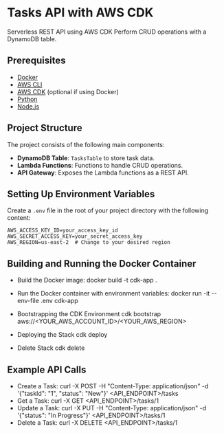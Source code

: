 # Tasks API with AWS CDK

Serverless REST API using AWS CDK
Perform CRUD operations with a DynamoDB table.

## Prerequisites

- [Docker](https://www.docker.com/)
- [AWS CLI](https://aws.amazon.com/cli/)
- [AWS CDK](https://docs.aws.amazon.com/cdk/latest/guide/work-with-cdk-python.html) (optional if using Docker)
- [Python](https://www.python.org/downloads/)
- [Node.js](https://nodejs.org/en/download/)

## Project Structure

The project consists of the following main components:

- **DynamoDB Table**: `TasksTable` to store task data.
- **Lambda Functions**: Functions to handle CRUD operations.
- **API Gateway**: Exposes the Lambda functions as a REST API.

## Setting Up Environment Variables

Create a `.env` file in the root of your project directory with the following content:

```plaintext
AWS_ACCESS_KEY_ID=your_access_key_id
AWS_SECRET_ACCESS_KEY=your_secret_access_key
AWS_REGION=us-east-2  # Change to your desired region
```


## Building and Running the Docker Container

- Build the Docker image:
docker build -t cdk-app .

- Run the Docker container with environment variables:
docker run -it --env-file .env cdk-app

- Bootstrapping the CDK Environment
cdk bootstrap aws://<YOUR_AWS_ACCOUNT_ID>/<YOUR_AWS_REGION>

- Deploying the Stack
cdk deploy

- Delete Stack
cdk delete


## Example API Calls

- Create a Task:
curl -X POST -H "Content-Type: application/json" -d '{"taskId": "1", "status": "New"}' <API_ENDPOINT>/tasks
- Get a Task:
curl -X GET <API_ENDPOINT>/tasks/1
- Update a Task:
curl -X PUT -H "Content-Type: application/json" -d '{"status": "In Progress"}' <API_ENDPOINT>/tasks/1
- Delete a Task:
curl -X DELETE <API_ENDPOINT>/tasks/1